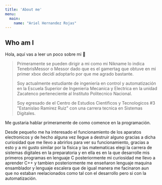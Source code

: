 ```yaml
---
title: 'About me'
menu:
  main:
    name: "Ariel Hernandez Rojas"
---
```


## Who am I

Hola, aquí vas a leer un poco sobre mi 🤩

> Primeramente se pueden dirigir a mi como mi Nikname lo indica TenebrisMessor o Messor dado que es el gamertag que obtuve en mi primer xbox decidí adoptarlo por que me agrado bastante.
> 
> Soy actualmente estudiante de ingeniería en control y automatización en la Escuela Superior de Ingenieria Mecanica y Electrica en la unidad Zacatenco perteneciente al Instituto Politecnico Nacional.
> 
> Soy egresado de el Centro de Estudios Cientificos y Tecnologicos #3 "Estanislao Ramirez Ruiz" con una carrera tecnica en Sistemas Digitales.

Me gustaria hablar primeramente de como comence en la programación.

Desde pequeño me ha interesado el funcionamiento de los aparatos electronicos y de hecho alguna vez llegue a destruir alguno gracias a dicha curiosidad que me llevo a abrirlos para ver su funcionamiento, gracias a esto y a mi gusto similar por la fisica y las matematicas elegi la carrera de sistemas digitales en la preparatoria y en ella es en la que desarrolle mis primeros programas en lenguaje C posteriormente mi curiosidad me llevo a aprender C++ y tambien posteriormente me enseñaron lenguaje maquina ensamblador y lenguaje escalera que de igual manera me facinaron aun que no estaban reelacionados como tal con el desarrollo pero si con la automatización. 

